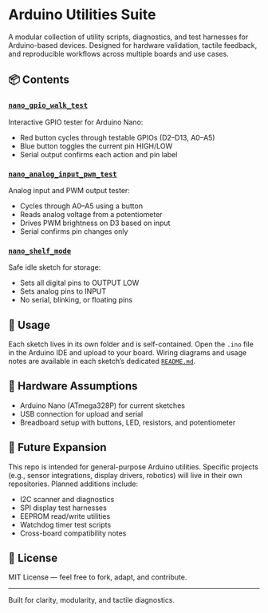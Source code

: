 # Arduino Utilities Suite

A modular collection of utility scripts, diagnostics, and test harnesses for Arduino-based devices. Designed for hardware validation, tactile feedback, and reproducible workflows across multiple boards and use cases.

## 📦 Contents

### [`nano_gpio_walk_test`](nano_gpio_walk_test/)
Interactive GPIO tester for Arduino Nano:
- Red button cycles through testable GPIOs (D2–D13, A0–A5)
- Blue button toggles the current pin HIGH/LOW
- Serial output confirms each action and pin label

### [`nano_analog_input_pwm_test`](nano_analog_input_pwm_test/)
Analog input and PWM output tester:
- Cycles through A0–A5 using a button
- Reads analog voltage from a potentiometer
- Drives PWM brightness on D3 based on input
- Serial confirms pin changes only

### [`nano_shelf_mode`](nano_shelf_mode/)
Safe idle sketch for storage:
- Sets all digital pins to OUTPUT LOW
- Sets analog pins to INPUT
- No serial, blinking, or floating pins

## 🧰 Usage

Each sketch lives in its own folder and is self-contained. Open the `.ino` file in the Arduino IDE and upload to your board. Wiring diagrams and usage notes are available in each sketch’s dedicated [`README.md`](nano_gpio_walk_test/README.md).

## 🧪 Hardware Assumptions

- Arduino Nano (ATmega328P) for current sketches
- USB connection for upload and serial
- Breadboard setup with buttons, LED, resistors, and potentiometer

## 🚀 Future Expansion

This repo is intended for general-purpose Arduino utilities. Specific projects (e.g., sensor integrations, display drivers, robotics) will live in their own repositories. Planned additions include:

- I2C scanner and diagnostics
- SPI display test harnesses
- EEPROM read/write utilities
- Watchdog timer test scripts
- Cross-board compatibility notes

## 📜 License

MIT License — feel free to fork, adapt, and contribute.

---

Built for clarity, modularity, and tactile diagnostics.